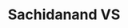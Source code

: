 ---
# Display name
title: Sachidanand VS

# Username (this should match the folder name)
authors:
- sachidanand_vs

# Is this the primary user of the site?
superuser: false

# Role/position
role: Master Student

# Organizations/Affiliations
organizations:
- name: University of Illinois Urbana-Champaign
  url: ""

# Short bio (displayed in user profile at end of posts)
bio: ""

education:
  courses:
  - course: Master
    institution: University of Illinois Urbana-Champaign
    year: 2025-present

# Social/Academic Networking
# For available icons, see: https://sourcethemes.com/academic/docs/page-builder/#icons
#   For an email link, use "fas" icon pack, "envelope" icon, and a link in the
#   form "mailto:your-email@example.com" or "#contact" for contact widget.

# Enter email to display Gravatar (if Gravatar enabled in Config)
email: "sv69@illinois.edu"

# Organizational groups that you belong to (for People widget)
#   Set this to `[]` or comment out if you are not using People widget.
user_groups:
- Lab Members

weight: 21
---